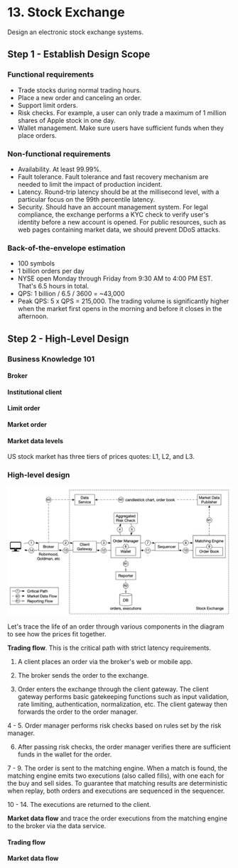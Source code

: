 # 13. Stock Exchange

Design an electronic stock exchange systems.

## Step 1 - Establish Design Scope

### Functional requirements

- Trade stocks during normal trading hours.
- Place a new order and canceling an order.
- Support limit orders.
- Risk checks. For example, a user can only trade a maximum of 1 million shares of Apple stock in one day.
- Wallet management. Make sure users have sufficient funds when they place orders.

### Non-functional requirements

- Availability. At least 99.99%.
- Fault tolerance. Fault tolerance and fast recovery mechanism are needed to limit the impact of production incident.
- Latency. Round-trip latency should be at the millisecond level, with a particular focus on the 99th percentile latency.
- Security. Should have an account management system. For legal compliance, the exchange performs a KYC check to verify user's identity before a new account is opened. For public resources, such as web pages containing market data, we should prevent DDoS attacks.

### Back-of-the-envelope estimation

- 100 symbols
- 1 billion orders per day
- NYSE open Monday through Friday from 9:30 AM to 4:00 PM EST. That's 6.5 hours in total.
- QPS: 1 billion / 6.5 / 3600 = ~43,000
- Peak QPS: 5 x QPS = 215,000. The trading volume is significantly higher when the market first opens in the morning and before it closes in the afternoon.

## Step 2 - High-Level Design

### Business Knowledge 101

#### Broker

#### Institutional client

#### Limit order

#### Market order

#### Market data levels

US stock market has three tiers of prices quotes: L1, L2, and L3.

### High-level design

![high-level design](../../assets/system-design/interview2/stock-exchange-high-level-design.png)

Let's trace the life of an order through various components in the diagram to see how the prices fit together.

__Trading flow__. This is the critical path with strict latency requirements.

1. A client places an order via the broker's web or mobile app.

2. The broker sends the order to the exchange.

3. Order enters the exchange through the client gateway. The client gateway performs basic gatekeeping functions such as input validation, rate limiting, authentication, normalization, etc. The client gateway then forwards the order to the order manager.

4 - 5. Order manager performs risk checks based on rules set by the risk manager.

6. After passing risk checks, the order manager verifies there are sufficient funds in the wallet for the order.

7 - 9. The order is sent to the matching engine. When a match is found, the matching engine emits two executions (also called fills), with one each for the buy and sell sides. To guarantee that matching results are deterministic when replay, both orders and executions are sequenced in the sequencer.

10 - 14. The executions are returned to the client.

__Market data flow__ and trace the order executions from the matching engine to the broker via the data service.

#### Trading flow

#### Market data flow
